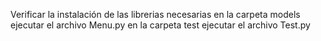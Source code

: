 Verificar la instalación de las librerias necesarias
en la carpeta models ejecutar el archivo Menu.py 
en la carpeta test ejecutar el archivo Test.py

